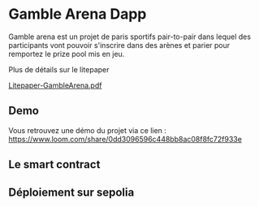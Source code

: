 # Gamble Arena Dapp

Gamble arena est un projet de paris sportifs pair-to-pair dans lequel des participants vont pouvoir s'inscrire dans des arènes et parier pour remportez le prize pool mis en jeu.

Plus de détails sur le litepaper

[Litepaper-GambleArena.pdf](https://github.com/Noam-m33/Alyra/files/12184563/Litepaper-GambleArena.1.pdf)


## Demo

Vous retrouvez une démo du projet via ce lien :
https://www.loom.com/share/0dd3096596c448bb8ac08f8fc72f933e

## Le smart contract

## Déploiement sur sepolia
